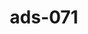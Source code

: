 ---
categories:
- ads_category-6
tags:
- ads_tag-9
- ads_tag-7
- ads_tag-17
- ads_tag-8
title: ads-071
---